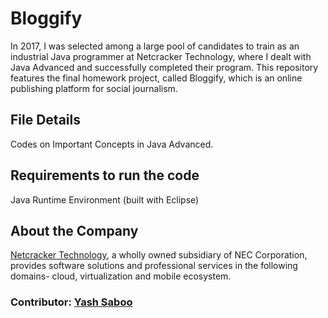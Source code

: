 # Bloggify

In 2017, I was selected among a large pool of candidates to train as an industrial Java programmer at Netcracker Technology, where I dealt with Java Advanced and successfully completed their program. This repository features the final homework project, called Bloggify, which is an online publishing platform for social journalism.

## File Details
Codes on Important Concepts in Java Advanced.

## Requirements to run the code
Java Runtime Environment (built with Eclipse)

## About the Company
[Netcracker Technology](http://www.netcracker.com), a wholly owned subsidiary of NEC Corporation, provides software solutions and professional services in the following domains- cloud, virtualization and mobile ecosystem.

### Contributor: [Yash Saboo](https://github.com/yashsaboo)
